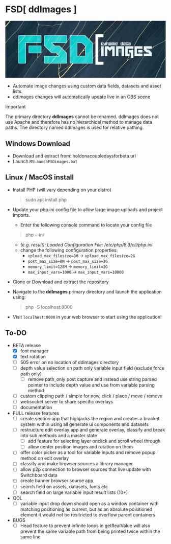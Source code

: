 # FSD[ ddImages ]
![Dynamic Data Images](/logo.png)
- Automate image changes using custom data fields, datasets and asset lists.
- ddImages changes will automatically update live in an OBS scene

> [!IMPORTANT]  
> The primary directory **ddImages** cannot be renamed. ddImages does not use Apache and therefore has no hierarchical method to manage data paths. The directory named ddImages is used for relative pathing.

## Windows Download
- Download and extract from: holdonacoupledaysforbeta.url
- Launch `MSLaunchFSDimages.bat`

## Linux / MacOS install
- Install PHP (will vary depending on your distro)
	> sudo apt install php
	
- Update your php.ini config file to allow large image uploads and project imports.
	- Enter the following console command to locate your config file
	> php --ini
	
	- *(e.g. result): Loaded Configuration File:         /etc/php/8.3/cli/php.ini*
	- change the following configuration properties:
		- `upload_max_filesize=8M` -> `upload_max_filesize=2G`
		- `post_max_size=8M` -> `post_max_size=2G`
		- `memory_limit=128M` -> `memory_limit=2G`
		- `max_input_vars=1000` -> `max_input_vars=10000`
		
- Clone or Download and extract the repository
- Navigate to the **ddImages** primary directory and launch the application using:
	> php -S localhost:8000
	
- Visit `localhost:8000` in your web browser to start using the application!

## To-DO

- BETA release
	- [x] font manager
	- [x] text rotation
	- [ ] 505 error on no location of ddimages directory
	- [ ] depth value selection on path only variable input field (exclude force path only)
		- [ ] remove path_only post capture and instead use string parsed pointer to include depth value and use from variable parsing method
	- [ ] custom clipping path / simple for now, click / place / move / remove
	- [ ] websocket server to share specific overlays
	- [ ] documentation

- FULL release features
	- [ ] create section app that highjacks the region and creates a bracket system within using all generate ui components and datasets
	- [ ] restructure edit overlay app and generate overlay, classify and break into sub methods and a master state
		- [ ] add feature for selecting layer onclick and scroll wheel through
		- [ ] allow center position images and rotation on them
	- [ ] offer color picker as a tool for variable inputs and remove popup method on edit overlay
	- [ ] classify and make browser sources a library manager
	 - [ ] allow p2p connection to browser sources that live update with Switchboard data
	- [ ] create banner browser source app
	- [ ] search field on assets, datasets, fonts etc
	- [ ] search field on large variable input result lists (10+)
	
- QOL
	- [ ] variable input drop down should open as a window container with matching positioning as current, but as an absolute poisitioned element it would not be resitricted to overflow parent containers
	
- BUGS
	- [ ] Head feature to prevent infinite loops in getRealValue will also prevent the same variable path from being printed twice within the same line
